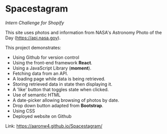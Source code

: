 # Spacestagram
_Intern Challenge for Shopify_

This site uses photos and information from NASA's Astronomy Photo of the Day (https://api.nasa.gov).

This project demonstrates:
* Using Github for version control
* Using the front-end framework __React__.
* Using a JavaScript Library (__moment__).
* Fetching data from an API.
* A loading page while data is being retrieved.
* Storing retrieved data in state then displaying it. 
* A 'like' button that toggles state when clicked.
* Use of semantic HTML
* A date-picker allowing browsing of photos by date.
* Drop down button adapted from __Bootstrap__.
* Using CSS
* Deployed website on Github

Link: https://aaronw4.github.io/Spacestagram/